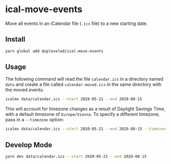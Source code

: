 # ical-move-events

Move all events in an iCalendar file (`.ics` file) to a new starting date.

## Install

```sh
yarn global add @upleveled/ical-move-events
```

## Usage

The following command will read the file `calendar.ics` in a directory named `data` and create a file called `calendar-moved.ics` in the same directory with the moved events.

```sh
icalmv data/calendar.ics --start 2020-05-21 --end 2020-08-15
```

This will account for timezone changes as a result of Daylight Savings Time, with a default timezone of `Europe/Vienna`. To specify a different timezone, pass in a `--timezone` option:

```sh
icalmv data/calendar.ics --start 2020-05-21 --end 2020-08-15 --timezone America/Vancouver
```

## Develop Mode

```sh
yarn dev data/calendar.ics --start 2020-05-21 --end 2020-08-15
```
